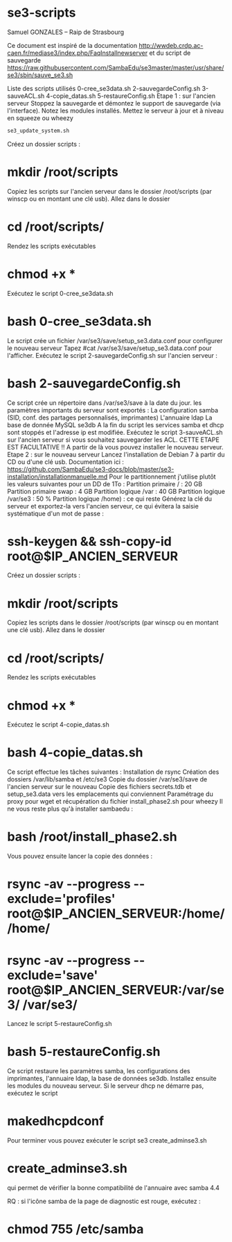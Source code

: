 # se3-scripts

Samuel GONZALES – Raip de Strasbourg

Ce document est inspiré de la documentation
http://wwdeb.crdp.ac-caen.fr/mediase3/index.php/FaqInstallnewserver
et du script de sauvegarde
https://raw.githubusercontent.com/SambaEdu/se3master/master/usr/share/se3/sbin/sauve_se3.sh

Liste des scripts utilisés
0-cree_se3data.sh
2-sauvegardeConfig.sh
3-sauveACL.sh
4-copie_datas.sh
5-restaureConfig.sh
Etape 1 : sur l'ancien serveur
Stoppez la sauvegarde et démontez le support de sauvegarde (via l'interface).
Notez les modules installés.
Mettez le serveur à jour et à niveau en squeeze ou wheezy 
```sh
se3_update_system.sh 
```
Créez un dossier scripts :
# mkdir /root/scripts
Copiez les scripts sur l'ancien serveur dans le dossier /root/scripts (par winscp ou en montant une clé usb).
Allez dans le dossier 
# cd /root/scripts/
Rendez les scripts exécutables 
# chmod +x *
Exécutez le script 0-cree_se3data.sh
# bash 0-cree_se3data.sh
Le script crée un fichier /var/se3/save/setup_se3.data.conf pour configurer le nouveau serveur 
Tapez
#cat /var/se3/save/setup_se3.data.conf
pour l'afficher.
Exécutez le script 2-sauvegardeConfig.sh sur l'ancien serveur :
# bash 2-sauvegardeConfig.sh
Ce script crée un répertoire dans /var/se3/save à la date du jour. les paramètres importants du serveur sont exportés :
La configuration samba (SID, conf. des partages personnalisés, imprimantes)
L'annuaire ldap
La base de donnée MySQL se3db
A la fin du script les services samba et dhcp sont stoppés et l'adresse ip est modifiée.
Exécutez le script 3-sauveACL.sh sur l'ancien serveur si vous souhaitez sauvegarder les ACL. CETTE ETAPE EST FACULTATIVE !!
A partir de là vous pouvez installer le nouveau serveur. 
Etape 2 : sur le nouveau serveur
Lancez l'installation de Debian 7 à partir du CD ou d'une clé usb. Documentation ici :
https://github.com/SambaEdu/se3-docs/blob/master/se3-installation/installationmanuelle.md
Pour le partitionnement j'utilise plutôt les valeurs suivantes pour un DD de 1To :
Partition primaire / : 20 GB 
Partition primaire swap : 4 GB
Partition logique /var : 40 GB
Partition logique /var/se3 : 50 %
Partition logique /home) : ce qui reste
Générez la clé du serveur et exportez-la vers l'ancien serveur, ce qui évitera la saisie systématique d'un mot de passe :
# ssh-keygen && ssh-copy-id root@$IP_ANCIEN_SERVEUR
Créez un dossier scripts :
# mkdir /root/scripts
Copiez les scripts dans le dossier /root/scripts (par winscp ou en montant une clé usb).
Allez dans le dossier
# cd /root/scripts/
Rendez les scripts exécutables
# chmod +x *
Exécutez le script 4-copie_datas.sh
# bash 4-copie_datas.sh
Ce script effectue les tâches suivantes :
Installation de rsync
Création des dossiers /var/lib/samba et /etc/se3
Copie du dossier /var/se3/save de l'ancien serveur sur le nouveau
Copie des fichiers secrets.tdb et setup_se3.data vers les emplacements qui conviennent
Paramétrage du proxy pour wget et récupération du fichier install_phase2.sh pour wheezy
Il ne vous reste plus qu'à installer sambaedu :
# bash /root/install_phase2.sh
Vous pouvez ensuite lancer la copie des données :
# rsync -av --progress --exclude='profiles' root@$IP_ANCIEN_SERVEUR:/home/ /home/
# rsync -av --progress --exclude='save' root@$IP_ANCIEN_SERVEUR:/var/se3/ /var/se3/
Lancez le script 5-restaureConfig.sh
# bash 5-restaureConfig.sh
Ce script restaure les paramètres samba, les configurations des imprimantes, l'annuaire ldap, la base de données se3db.
Installez ensuite les modules du nouveau serveur. Si le serveur dhcp ne démarre pas, exécutez le script
# makedhcpdconf
Pour terminer vous pouvez exécuter le script se3 create_adminse3.sh
# create_adminse3.sh
qui permet de vérifier la bonne compatibilité de l'annuaire avec samba 4.4

RQ : si l'icône samba de la page de diagnostic est rouge, exécutez :
# chmod 755 /etc/samba
